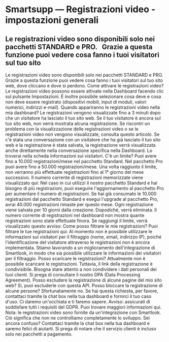 # Smartsupp — Registrazioni video - impostazioni generali
## Le registrazioni video sono disponibili solo nei pacchetti STANDARD e PRO.   Grazie a questa funzione puoi vedere cosa fanno i tuoi visitatori sul tuo sito
Le registrazioni video sono disponibili solo nei pacchetti STANDARD e PRO.
Grazie a questa funzione puoi vedere cosa fanno i tuoi visitatori sul tuo sito web, dove cliccano e dove si perdono.
Come attivare le registrazioni video?
Le registrazioni video possono essere attivate nella Dashboard facendo clic sul pulsante Impostazioni. È inoltre possibile selezionare cosa deve e cosa non deve essere registrato (dispositivi mobili, input di moduli, valori numerici, indirizzi e-mail).
Quando appariranno le registrazioni video nella mia dashboard?
Le registrazioni vengono visualizzate fino a 3 minuti dopo che un visitatore ha lasciato il tuo sito web. Se il tuo visitatore è ancora sul tuo sito web, non verrà mostrata alcuna registrazione. Se riscontri un problema con la visualizzazione delle registrazioni video o se le registrazioni video non vengono visualizzate, consulta questo articolo.
Se c'è stata una conversazione con un visitatore che ha già lasciato il tuo sito web e la registrazione è stata salvata, la registrazione verrà visualizzata anche direttamente nella conversazione specifica nella Dashboard. Lo troverai nella scheda Informazioni sui visitatori.
C'è un limite?
Puoi avere fino a 10.000 registrazioni/mese nel pacchetto Standard. Nel pacchetto Pro puoi avere fino a 50.000 registrazioni/mese. Una volta raggiunto il limite, non verranno più effettuate registrazioni fino al 1° giorno del mese successivo. Il numero corrente di registrazioni memorizzate viene visualizzato qui:
Nel caso in cui utilizzi il nostro pacchetto Standard e hai bisogno di più registrazioni, puoi eseguire l'aggiornamento al pacchetto Pro per aumentare il numero di registrazioni. Se hai già consumato le 10.000 registrazioni dal pacchetto Standard e esegui l'upgrade al pacchetto Pro, avrai 40.000 registrazioni rimaste per questo mese.
Ogni registrazione viene salvata per 10 giorni dalla creazione. Dopodiché, verrà eliminata. Il numero corrente di registrazioni nel dashboard non mostra quante registrazioni sono state effettuate finora. Se raggiungi il limite, verrà visualizzato questo avviso:
Come posso filtrare le mie registrazioni?
Puoi filtrare le tue registrazioni qui:
Al momento non è possibile utilizzare le informazioni sui visitatori per il filtraggio (nome, email, indirizzo IP), poiché l'identificazione del visitatore attraverso le registrazioni non è ancora implementata. Stiamo lavorando a un miglioramento dell'integrazione di Smartlook, in modo che sia possibile utilizzare le informazioni dei visitatori per il filtraggio.
Posso scaricare le registrazioni?
Attualmente non è possibile scaricare le registrazioni. Tuttavia, il link della registrazione è condivisibile. Bisogna stare attento a non condividere i dati personali dei tuoi clienti. Si prega di consultare il nostro DPA (Data Processing Agreement).
Posso escludere la registrazione di alcune pagine del mio sito web?
Sì, puoi escluderle con questa API.
Posso bloccare la registrazione di alcune persone?
Sfortunatamente no. Se hai questa richiesta, per favore, contattaci tramite la chat box nella tua dashboard e fornirci il tuo caso d'uso. Ci daremo un'occhiata e ti faremo sapere. 
Avviso: assicurati di soddisfare tutti i requisiti del GDPR. Puoi trovare maggiori informazioni qui.
Nota: le registrazioni video sono fornite da un'integrazione con Smartlook. Ciò significa che non ne controlliamo completamente lo sviluppo. 
Sei ancora confuso? Contattaci tramite la chat box nella tua dashboard e saremo felici di aiutarti. Si prega di notare che il servizio clienti è incluso solo nei pacchetti a pagamento.


